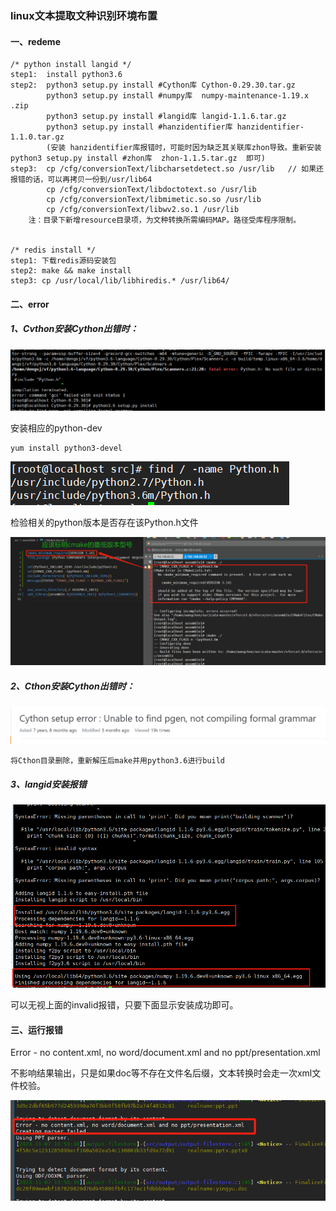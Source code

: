 ### linux文本提取文种识别环境布置

#### 一、redeme

```less
/* python install langid */
step1:  install python3.6
step2:  python3 setup.py install #Cython库 Cython-0.29.30.tar.gz
        python3 setup.py install #numpy库  numpy-maintenance-1.19.x .zip
        python3 setup.py install #langid库 langid-1.1.6.tar.gz
        python3 setup.py install #hanzidentifier库 hanzidentifier-1.1.0.tar.gz
        (安装 hanzidentifier库报错时，可能时因为缺乏其关联库zhon导致。重新安装 python3 setup.py install #zhon库  zhon-1.1.5.tar.gz  即可)
step3:  cp /cfg/conversionText/libcharsetdetect.so /usr/lib   // 如果还报错的话，可以再拷贝一份到/usr/lib64
        cp /cfg/conversionText/libdoctotext.so /usr/lib
        cp /cfg/conversionText/libmimetic.so.so /usr/lib
        cp /cfg/conversionText/libwv2.so.1 /usr/lib
    注：目录下新增resource目录项，为文种转换所需编码MAP。路径受库程序限制。


/* redis install */
step1: 下载redis源码安装包
step2: make && make install
step3: cp /usr/local/lib/libhiredis.* /usr/lib64/
```



#### 二、error

##### 1、Cvthon安装Cython出错时：

![image-20230828175731552](../typora-image/image-20230828175731552.png)

安装相应的python-dev

```less
yum install python3-devel
```

![image-20220624202229699](../typora-image/image-20220624202229699.png)

检验相关的python版本是否存在该Python.h文件

![image-20220624202126996](../typora-image/image-20220624202126996.png)



##### 2、Cthon安装Cython出错时：

<img src="../typora-image/image-20231009140631240.png" alt="image-20231009140631240" style="zoom: 50%;" />

```less
将Cthon目录删除，重新解压后make并用python3.6进行build
```





##### 3、langid安装报错

![image-20230828180510422](../typora-image/image-20230828180510422.png)

可以无视上面的invalid报错，只要下面显示安装成功即可。



#### 三、运行报错

Error - no content.xml, no word/document.xml and no ppt/presentation.xml

不影响结果输出，只是如果doc等不存在文件名后缀，文本转换时会走一次xml文件校验。

![image-20231107105614544](../typora-image/image-20231107105614544.png)